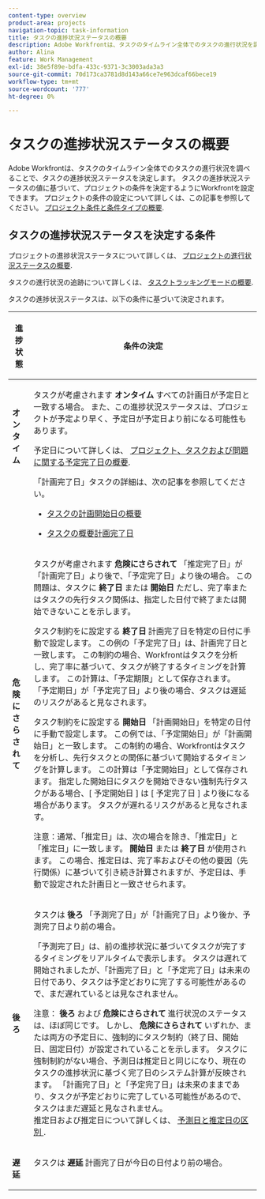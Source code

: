 ```yaml
---
content-type: overview
product-area: projects
navigation-topic: task-information
title: タスクの進捗状況ステータスの概要
description: Adobe Workfrontは、タスクのタイムライン全体でのタスクの進行状況を調べることで、タスクの進捗状況ステータスを決定します。 タスクの進捗状況ステータスの値に基づいて、プロジェクトの条件を決定するようにWorkfrontを設定できます。 プロジェクトの条件の設定の詳細については、「プロジェクトの条件と条件の種類の概要」を参照してください。
author: Alina
feature: Work Management
exl-id: 38e5f89e-bdfa-433c-9371-3c3003ada3a3
source-git-commit: 70d173ca3781d8d143a66ce7e963dcaf66bece19
workflow-type: tm+mt
source-wordcount: '777'
ht-degree: 0%

---
```


# タスクの進捗状況ステータスの概要

<!-- Audited: 1/2024 -->

Adobe Workfrontは、タスクのタイムライン全体でのタスクの進行状況を調べることで、タスクの進捗状況ステータスを決定します。 タスクの進捗状況ステータスの値に基づいて、プロジェクトの条件を決定するようにWorkfrontを設定できます。 プロジェクトの条件の設定について詳しくは、この記事を参照してください。 [プロジェクト条件と条件タイプの概要](../../../manage-work/projects/manage-projects/project-condition-and-condition-type.md).

## タスクの進捗状況ステータスを決定する条件

プロジェクトの進捗状況ステータスについて詳しくは、 [プロジェクトの進行状況ステータスの概要](../../../manage-work/projects/planning-a-project/project-progress-status.md).

タスクの進行状況の追跡について詳しくは、 [タスクトラッキングモードの概要](../../../manage-work/tasks/task-information/task-tracking-mode.md).

タスクの進捗状況ステータスは、以下の条件に基づいて決定されます。

<table> 
 <col> 
 <col> 
 <thead> 
  <tr> 
   <th> <p><strong>進捗状態</strong> </p> </th> 
   <th> <p><strong>条件の決定</strong> </p> </th> 
  </tr> 
 </thead> 
 <tbody> 
  <tr valign="top"> 
   <td scope="col"> <p> </p> <p><strong>オンタイム</strong> </p> </td> 
   <td scope="col"> <p>タスクが考慮されます <strong>オンタイム</strong> すべての計画日が予定日と一致する場合。 また、この進捗状況ステータスは、プロジェクトが予定より早く、予定日が予定日より前になる可能性もあります。</p> <p>予定日について詳しくは、 <a href="../../../manage-work/projects/planning-a-project/project-projected-completion-date.md" class="MCXref xref">プロジェクト、タスクおよび問題に関する予定完了日の概要</a>.</p> <p>「計画完了日」タスクの詳細は、次の記事を参照してください。</p> 
    <ul> 
     <li> <p><a href="../../../manage-work/tasks/task-information/task-planned-start-date.md" class="MCXref xref">タスクの計画開始日の概要</a> </p> </li> 
     <li> <p><a href="../../../manage-work/tasks/task-information/task-planned-completion-date.md" class="MCXref xref">タスクの概要計画完了日</a> </p> </li> 
    </ul> </td> 
  </tr> 
  <tr> 
   <td><p></p> <p><strong>危険にさらされて</strong> </p> </td> 
   <td><p>タスクが考慮されます <strong>危険にさらされて</strong> 「推定完了日」が「計画完了日」より後で、「予定完了日」より後の場合。 この問題は、タスクに <strong>終了日</strong> または <strong>開始日</strong> ただし、完了率またはタスクの先行タスク関係は、指定した日付で終了または開始できないことを示します。 </p><p> タスク制約をに設定する <strong>終了日</strong> 計画完了日を特定の日付に手動で設定します。 この例の「予定完了日」は、計画完了日と一致します。 この制約の場合、Workfrontはタスクを分析し、完了率に基づいて、タスクが終了するタイミングを計算します。 この計算は、「予定期限」として保存されます。 「予定期日」が「予定完了日」より後の場合、タスクは遅延のリスクがあると見なされます。 </p> <p> タスク制約をに設定する <strong>開始日</strong> 「計画開始日」を特定の日付に手動で設定します。 この例では、「予定開始日」が「計画開始日」と一致します。 この制約の場合、Workfrontはタスクを分析し、先行タスクとの関係に基づいて開始するタイミングを計算します。 この計算は「予定開始日」として保存されます。 指定した開始日にタスクを開始できない強制先行タスクがある場合、[ 予定開始日 ] は [ 予定完了日 ] より後になる場合があります。 タスクが遅れるリスクがあると見なされます。 </p> <p>注意：通常、「推定日」は、次の場合を除き、「推定日」と「推定日」に一致します。 <strong>開始日</strong> または <strong>終了日</strong> が使用されます。 この場合、推定日は、完了率およびその他の要因（先行関係）に基づいて引き続き計算されますが、予定日は、手動で設定された計画日と一致させられます。</p> </td> 
  </tr> 
  <tr> 
   <td> <p><strong>後ろ</strong> </p> </td> 
   <td> <p>タスクは <strong>後ろ</strong> 「予測完了日」が「計画完了日」より後か、予測完了日より前の場合。</p> <p>「予測完了日」は、前の進捗状況に基づいてタスクが完了するタイミングをリアルタイムで表示します。 タスクは遅れて開始されましたが、「計画完了日」と「予定完了日」は未来の日付であり、タスクは予定どおりに完了する可能性があるので、まだ遅れているとは見なされません。</p> <p>注意： <strong>後ろ</strong> および <strong>危険にさらされて</strong> 進行状況のステータスは、ほぼ同じです。 しかし、 <strong>危険にさらされて</strong> いずれか、または両方の予定日に、強制的にタスク制約（終了日、開始日、固定日付）が設定されていることを示します。 タスクに強制制約がない場合、予測日は推定日と同じになり、現在のタスクの進捗状況に基づく完了日のシステム計算が反映されます。 「計画完了日」と「予定完了日」は未来のままであり、タスクが予定どおりに完了している可能性があるので、タスクはまだ遅延と見なされません。<br>推定日および推定日について詳しくは、 <a href="../../../manage-work/tasks/task-information/differentiate-projected-estimated-dates.md" class="MCXref xref">予測日と推定日の区別 </a>.</p> </td> 
  </tr> 
  <tr valign="top"> 
   <td> <p><strong>遅延</strong> </p> </td> 
   <td> <p>タスクは <strong>遅延</strong> 計画完了日が今日の日付より前の場合。<br></p> </td> 
  </tr> 
 </tbody> 
</table>

<!--hiding this because some users find the images confusing, as they don't really show the dates mentioned in the descriptions above. Keep the pictures though, in case some users will complain that we hid them. 

## How task Progress Status updates over time

The different date types in our projects tell us how tasks are progressing over time:

* On Time

  ![](assets/on-time-progress-status-350x233.png)

* At Risk

  ![](assets/at-risk-progress-status-350x233.png)

* Behind

  ![](assets/behind-progress-status-350x233.png)

* Late

  ![](assets/late-progress-status-350x233.png)

-->